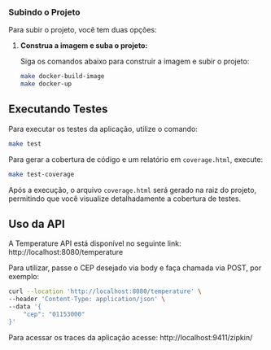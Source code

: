 
### Subindo o Projeto

Para subir o projeto, você tem duas opções:


1. **Construa a imagem e suba o projeto:**

   Siga os comandos abaixo para construir a imagem e subir o projeto:

   ```bash
   make docker-build-image
   make docker-up
   ```

## Executando Testes

Para executar os testes da aplicação, utilize o comando:

```bash
make test
```

Para gerar a cobertura de código e um relatório em `coverage.html`, execute:

```bash
make test-coverage
```

Após a execução, o arquivo `coverage.html` será gerado na raiz do projeto, permitindo que você visualize detalhadamente a cobertura de testes.

## Uso da API

A Temperature API está disponível no seguinte link: http://localhost:8080/temperature

Para utilizar, passe o CEP desejado via body e faça chamada via POST, por exemplo:
```bash
curl --location 'http://localhost:8080/temperature' \
--header 'Content-Type: application/json' \
--data '{
    "cep": "01153000"
}'
```

Para acessar os traces da aplicação acesse: http://localhost:9411/zipkin/
